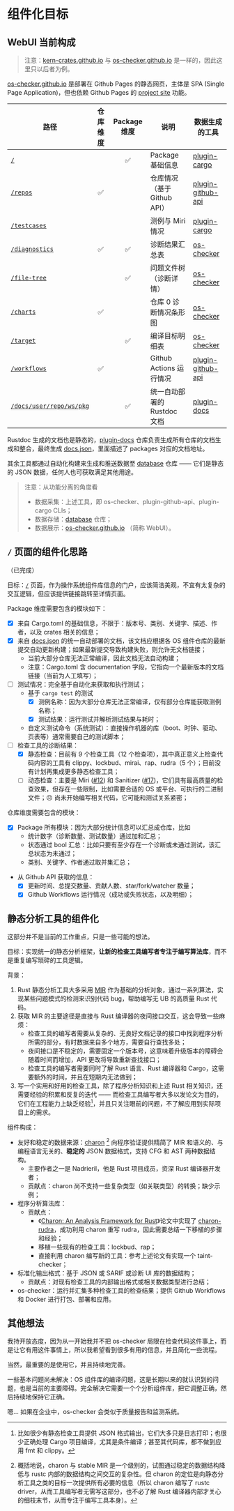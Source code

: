 # 组件化目标

## WebUI 当前构成

> 注意：[kern-crates.github.io] 与 [os-checker.github.io] 是一样的，因此这里只以后者为例。

[os-checker.github.io] 是部署在 Github Pages 的静态网页，主体是 SPA (Single Page Application)，但也依赖
Github Pages 的 [project site] 功能。

[kern-crates.github.io]: https://kern-crates.github.io
[os-checker.github.io]: https://os-checker.github.io
[project site]: https://docs.github.com/en/pages/getting-started-with-github-pages/about-github-pages#types-of-github-pages-sites

| 路径                       | 仓库维度 | Package 维度 | 说明                        | 数据生成的工具      |
|----------------------------|:--------:|:------------:|-----------------------------|---------------------|
| [`/`]                  |          |      ✅      | Package 基础信息            | [plugin-cargo]      |
| [`/repos`]                 |    ✅    |              | 仓库情况（基于 Github API） | [plugin-github-api] |
| [`/testcases`]             |          |              | 测例与 Miri 情况            | [plugin-cargo]      |
| [`/diagnostics`]           |    ✅    |      ✅      | 诊断结果汇总表              | [os-checker]        |
| [`/file-tree`]             |          |      ✅      | 问题文件树（诊断详情）      | [os-checker]        |
| [`/charts`]                |    ✅    |              | 仓库 0 诊断情况条形图          | [os-checker]        |
| [`/target`]                |          |      ✅      | 编译目标明细表              | [os-checker]        |
| [`/workflows`]             |    ✅    |              | Github Actions 运行情况     | [plugin-github-api] |
| [`/docs/user/repo/ws/pkg`] |          |      ✅      | 统一自动部署的 Rustdoc 文档 | [plugin-docs]       |

[`/`]: https://os-checker.github.io
[`/repos`]: https://os-checker.github.io/repos
[`/testcases`]: https://os-checker.github.io/testcases
[`/diagnostics`]: https://os-checker.github.io/diagnostics
[`/file-tree`]: https://os-checker.github.io/file-tree
[`/charts`]: https://os-checker.github.io/charts
[`/target`]: https://os-checker.github.io/target
[`/workflows`]: https://os-checker.github.io/workflows
[`/docs/user/repo/ws/pkg`]: https://os-checker.github.io/docs/docs.json

[os-checker]: https://github.com/os-checker/os-checker
[plugin-github-api]: https://github.com/os-checker/plugin-github-api
[plugin-cargo]: https://github.com/os-checker/plugin-cargo
[plugin-docs]: https://github.com/os-checker/docs

[docs.json]: https://os-checker.github.io/docs/docs.json
[database]: https://github.com/os-checker/database

Rustdoc 生成的文档也是静态的，[plugin-docs] 仓库负责生成所有仓库的文档生成和整合，最终生成 [docs.json]，里面描述了
packages 对应的文档地址。

其余工具都通过自动化构建来生成和推送数据至 [database] 仓库 —— 它们是静态的 JSON 数据，任何人也可获取满足其他用途。

> 注意：从功能分离的角度看
>
> * 数据采集：上述工具，即 os-checker、plugin-github-api、plugin-cargo CLIs；
> * 数据存储：[database] 仓库；
> * 数据展示：[os-checker.github.io] （简称 WebUI）。

## `/` 页面的组件化思路

（已完成）

目标：[`/`] 页面，作为操作系统组件库信息的门户，应该简洁美观，不宜有太复杂的交互逻辑，但应该提供链接跳转至详情页面。

Package 维度需要包含的模块如下：

* [x] 来自 Cargo.toml 的基础信息，不限于：版本号、类别、关键字、描述、作者，以及 crates 相关的信息；
* [x] 来自 [docs.json] 的统一自动部署的文档，该文档应根据各 OS 组件仓库的最新提交自动更新构建；如果最新提交导致构建失败，则允许无文档链接；
  * 当前大部分仓库无法正常编译，因此文档无法自动构建；
  * 注意：Cargo.toml 含 documentation 字段，它指向一个最新版本的文档链接（当前为人工填写）；
* [ ] 测试情况：完全基于自动化来获取和执行测试；
  * 基于 `cargo test` 的测试
      * [x] 测例名称：因为大部分仓库无法正常编译，仅有部分仓库能获取测例名称；
      * [x] 测试结果：运行测试并解析测试结果与耗时；
  * 自定义测试命令（系统测试）：直接操作机器的库（boot、时钟、驱动、页表等）通常需要自己的测试脚本；
* [ ] 检查工具的诊断结果：
  * [x] 静态检查：目前有 9 个检查工具（12 个检查项），其中真正意义上检查代码内容的工具有 clippy、lockbud、mirai、rap、rudra（5
        个）；目前没有计划再集成更多静态检查工具；
  * [ ] 动态检查：主要是 Miri ([#12]) 和 Sanitizer ([#17])，它们具有最高质量的检查效果，但存在一些限制，比如需要合适的 OS 
        或平台、可执行的二进制文件；😐 尚未开始编写相关代码，它可能和测试关系紧密；

[#12]: https://github.com/os-checker/os-checker/issues/12
[#17]: https://github.com/os-checker/os-checker/issues/17

仓库维度需要包含的模块：

* [x] Package 所有模块：因为大部分统计信息可以汇总成仓库，比如
  * 统计数字（诊断数量、测试数量）通过加和汇总；
  * 状态通过 bool 汇总：比如只要有至少存在一个诊断或未通过测试，该汇总状态为未通过；
  * 类别、关键字、作者通过取并集汇总；
* 从 Github API 获取的信息：
  * [x] 更新时间、总提交数量、贡献人数、star/fork/watcher 数量；
  * [x] Github Workflows 运行情况（成功或失败状态，以及明细）；

## 静态分析工具的组件化

这部分并不是当前的工作重点，只是一些可能的想法。

目标：实现统一的静态分析框架，**让新的检查工具编写者专注于编写算法库**，而不是重复编写琐碎的工具逻辑。

背景：
1. Rust 静态分析工具大多采用 [MIR] 作为基础的分析对象，通过一系列算法，实现某些问题模式的检测来识别代码 bug，帮助编写无 UB 的高质量 Rust 代码。
2. 获取 MIR 的主要途径是直接与 Rust 编译器的夜间接口交互，这会导致一些麻烦：
    * 检查工具的编写者需要从复杂的、无良好文档记录的接口中找到程序分析所需的部分，有时数据来自多个地方，需要自行查找多处；
    * 夜间接口是不稳定的，需要固定一个版本号，这意味着升级版本的障碍会随着时间而增加，API 更改将导致重新查找接口；
    * 检查工具的编写者需要同时了解 Rust 语言、Rust 编译器和 Cargo，这需要额外的时间，并且在短期内无法做到；
3. 写一个实用和好用的检查工具，除了程序分析知识和上述 Rust 相关知识，还需要经验的积累和反复的迭代 —— 而检查工具编写者大多以发论文为目的，
   它们在工程能力上缺乏经验[^1]，并且只关注眼前的问题，不了解应用到实际项目上的需求。

[MIR]: https://blog.rust-lang.org/2016/04/19/MIR.html

[^1]: 比如很少有静态检查工具提供 JSON 格式输出，它们大多只是日志打印；也很少正确处理 Cargo 项目编译，尤其是条件编译；甚至其代码库，都不做到应用 fmt 和 clippy。

组件构成：

* 友好和稳定的数据来源：[charon] [^charon] 向程序验证提供精简了 MIR 和语义的、与编程语言无关的、**稳定的** JSON 数据格式，支持 CFG 和 AST 两种数据结构。 
  * 主要作者之一是 Nadrieril，他是 Rust 项目成员，资深 Rust 编译器开发者；
  * 贡献点：charon 尚不支持一些复杂类型（如关联类型）的转换；缺少示例；
* 程序分析算法库：
    * 贡献点：
        * 《[Charon: An Analysis Framework for Rust][charon-thesis]》论文中实现了 [charon-rudra]，成功利用 charon 重写 rudra，因此需要总结一下移植的步骤和经验；
        * 移植一些现有的检查工具：lockbud、rap；
        * 直接利用 charon 编写新的工具：参考上述论文有实现一个 taint-checker；
* 标准化输出格式：基于 JSON 或 SARIF 或诊断 UI 库的数据结构；
  * 贡献点：对现有检查工具的内部输出格式或相关数据类型进行总结；
* os-checker：运行并汇集多种检查工具的检查结果；提供 Github Workflows 和 Docker 进行打包、部署和应用。

[^charon]: 概括地说，charon 与 stable MIR 是一个级别的，试图通过稳定的数据结构降低与 rustc 内部的数据结构之间交互的复杂性。但 charon
的定位是向静态分析工具之类的目标一次提供所有必要的信息（所以 charon 编写了 rustc driver，从而工具编写者无需写这部分，也不必了解
Rust 编译器内部才关心的细枝末节，从而专注于编写工具本身）。

[charon]: https://github.com/AeneasVerif/charon
[charon-rudra]: https://github.com/AeneasVerif/charon-rudra
[charon-thesis]: https://zenodo.org/records/13983686


## 其他想法

我持开放态度，因为从一开始我并不把 os-checker 局限在检查代码这件事上，而是让它有用这件事情上，所以我希望看到很多有用的信息，并且简化一些流程。

当然，最重要的是使用它，并且持续地完善。

一些基本问题尚未解决：OS 组件库的编译问题，这是长期以来的就认识到的问题，也是当前的主要障碍。完全解决它需要一个个分析组件库，把它调整正确，然后持续地保持它正确。

嗯... 如果在企业中，os-checker 会类似于质量报告和监测系统。


